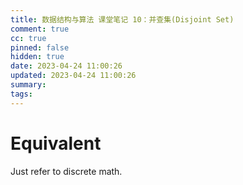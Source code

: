 ```yaml
---
title: 数据结构与算法 课堂笔记 10：并查集(Disjoint Set)
comment: true
cc: true
pinned: false
hidden: true
date: 2023-04-24 11:00:26
updated: 2023-04-24 11:00:26
summary:
tags:
---
```

# Equivalent
Just refer to discrete math.
